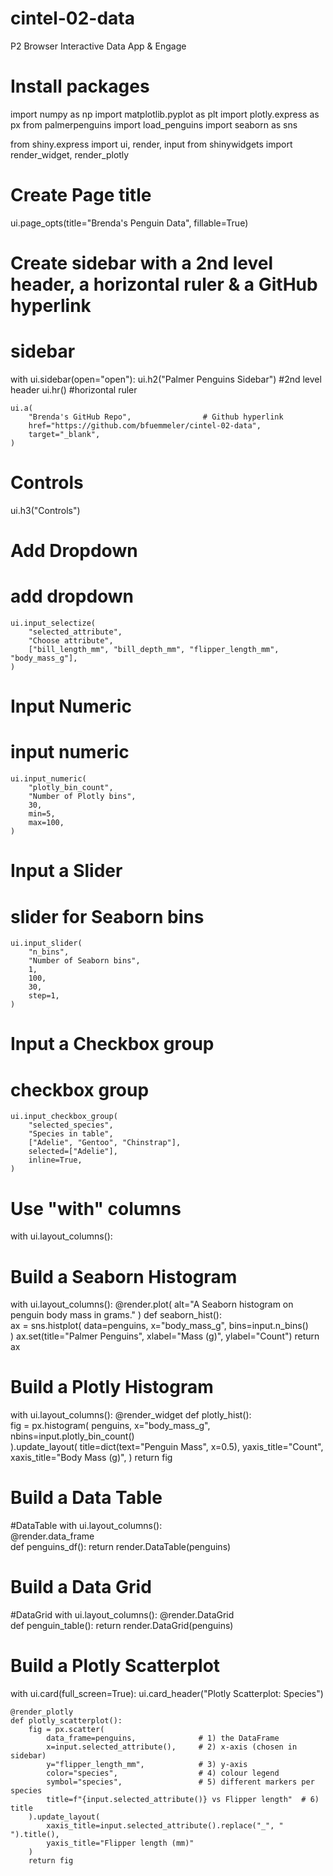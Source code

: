 # cintel-02-data
P2 Browser Interactive Data App & Engage

# Install packages
import numpy as np
import matplotlib.pyplot as plt
import plotly.express as px
from palmerpenguins import load_penguins
import seaborn as sns

from shiny.express import ui, render, input
from shinywidgets import render_widget, render_plotly            

# Create Page title
ui.page_opts(title="Brenda's Penguin Data", fillable=True)

# Create sidebar with a 2nd level header, a horizontal ruler & a GitHub hyperlink
# sidebar
with ui.sidebar(open="open"):
    ui.h2("Palmer Penguins Sidebar")     #2nd level header
    ui.hr()                              #horizontal ruler

    ui.a(
        "Brenda's GitHub Repo",                # Github hyperlink
        href="https://github.com/bfuemmeler/cintel-02-data",
        target="_blank",
    )

# Controls
ui.h3("Controls")

# Add Dropdown
# add dropdown
    ui.input_selectize(
        "selected_attribute",
        "Choose attribute",
        ["bill_length_mm", "bill_depth_mm", "flipper_length_mm", "body_mass_g"],
    )

# Input Numeric
# input numeric
    ui.input_numeric(
        "plotly_bin_count",
        "Number of Plotly bins",
        30,
        min=5,
        max=100,
    )

# Input a Slider
# slider for Seaborn bins
    ui.input_slider(
        "n_bins",
        "Number of Seaborn bins",
        1,
        100,
        30, 
        step=1,
    )

# Input a Checkbox group
# checkbox group
    ui.input_checkbox_group(
        "selected_species",
        "Species in table",
        ["Adelie", "Gentoo", "Chinstrap"],
        selected=["Adelie"],
        inline=True,
    )
    
# Use "with" columns
with ui.layout_columns():

# Build a Seaborn Histogram
with ui.layout_columns():
    @render.plot(
        alt="A Seaborn histogram on penguin body mass in grams."
    )
    def seaborn_hist():                       
        ax = sns.histplot(
            data=penguins,
            x="body_mass_g",
            bins=input.n_bins()               
        )
        ax.set(title="Palmer Penguins",
               xlabel="Mass (g)",
               ylabel="Count")
        return ax

# Build a Plotly Histogram
with ui.layout_columns():
    @render_widget
    def plotly_hist():                       
        fig = px.histogram(
            penguins,
            x="body_mass_g",
            nbins=input.plotly_bin_count()    
        ).update_layout(
            title=dict(text="Penguin Mass", x=0.5),
            yaxis_title="Count",
            xaxis_title="Body Mass (g)",
        )
        return fig

# Build a Data Table
#DataTable
with ui.layout_columns():       
    @render.data_frame                         
    def penguins_df():
        return render.DataTable(penguins)  

# Build a Data Grid
#DataGrid
with ui.layout_columns():
    @render.DataGrid                           
    def penguin_table():
        return render.DataGrid(penguins)

# Build a Plotly Scatterplot
with ui.card(full_screen=True):
    ui.card_header("Plotly Scatterplot: Species")
    
    @render_plotly
    def plotly_scatterplot():
        fig = px.scatter(
            data_frame=penguins,              # 1) the DataFrame
            x=input.selected_attribute(),     # 2) x‑axis (chosen in sidebar)
            y="flipper_length_mm",            # 3) y‑axis
            color="species",                  # 4) colour legend
            symbol="species",                 # 5) different markers per species
            title=f"{input.selected_attribute()} vs Flipper length"  # 6) title
        ).update_layout(
            xaxis_title=input.selected_attribute().replace("_", " ").title(),
            yaxis_title="Flipper length (mm)"
        )
        return fig
        
